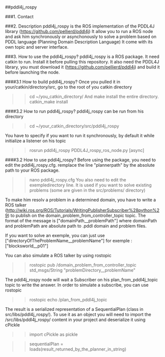 ##pddl4j_rospy

###1. Contact

###2. Description
pddl4j_rospy is the ROS implementation of the PDDL4J library (https://github.com/pellierd/pddl4j)
It allow you to run a ROS node and ask him synchronously or asynchonously to solve a problem based on
PDDL language (Planning Domain Description Language)
It come with its own topic and server interface.

###3. How to use the pddl4j_rospy?
pddl4j_rospy is a ROS package. It need catkin to run.
Install it before pulling this repository.
It also need the PDDL4J library, you must download it (https://github.com/pellierd/pddl4j) and build it before
launching the node.

####3.1 How to build pddl4j_rospy?
Once you pulled it in your/catkin/directory/src, go to the root of you catkin directory
>> cd ~/you_catkin_directory/
And make install the entire directory.
>> catkin_make install

####3.2 How to run pddl4j_rospy?
pddl4j_rospy can be run from his directory
>> cd ~/your_catkin_directory/src/pddl4j_rospy

You have to specify if you want to run it synchronously, by default it while initialize a listener on his topic
>> rosrun pddl4j_rospy PDDL4J_rospy_ros_node.py [async]

####3.2 How to use pddl4j_rospy?
Before using the package, you need to edit the pddl4j_rospy.cfg.
remplace the line "plannerpath" by the absolute path to your ROS package.
>> nano pddl4j_rospy.cfg
You also need to edit the exempledirectory line. It is used if you want to solve existing problems (some are given in the src/problems/ directory)

To make him resolv a problem in a determined domain, you have to write a ROS talker (http://wiki.ros.org/ROS/Tutorials/WritingPublisherSubscriber%28python%29) 
to publish on the domain_problem_from_controller_topic topic. The format of the message is ["domainPath__problemPath"] where domainPath and problemPath are absolute path to .pddl domain and problem files. 

If you want to solve an exemple, you can just use ["directoryOfTheProblemName__problemName"] for exemple : ["blocksworld__p01"]

You can also simulate a ROS talker by using rostopic
>> rostopic pub /domain_problem_from_controller_topic std_msgs/String "problemDirectory__problemName"

The pddl4j_rospy node will wait a Subscriber on his plan_from_pddl4j_topic topic to write the answer.
In order to simulate a subscribe, you can use rostopic
>> rostopic echo /plan_from_pddl4j_topic

The result is a serialized representation of a SequentialPlan (class in src/libs/pddl4j_rospy/). To use it as an object you will
need to import the /src/libs/pddl4j_rospy/ content in your project and deserialize it using cPickle
>> import cPickle as pickle

>> sequentialPlan = loads(result_returned_by_the_planner_in_string)
